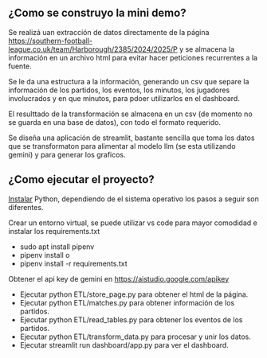 
## ¿Como se construyo la mini demo?

Se realizá uan extracción de datos directamente de la página https://southern-football-league.co.uk/team/Harborough/2385/2024/2025/P y se almacena la información en un archivo html para evitar hacer peticiones recurrentes a la fuente.

Se le da una estructura a la información, generando un csv que separe la información de los partidos, los eventos, los minutos, los jugadores involucrados y en que minutos, para pdoer utilizarlos en el dashboard.

El resulttado de la transformación se almacena en un csv (de momento no se guarda en una base de datos), con todo el formato requerido.

Se diseña una aplicación de streamlit, bastante sencilla que toma los datos que se transformaton para alimentar al modelo llm (se esta utilizando gemini) y para generar los graficos.

## ¿Como ejecutar el proyecto?

[Instalar](https://docs.python.org/es/3.13/using/windows.html) Python, dependiendo de el sistema operativo los pasos a seguir son diferentes. 

Crear un entorno virtual, se puede utilizar vs code para mayor comodidad e instalar los requirements.txt
- sudo apt install pipenv
- pipenv install o 
- pipenv install -r requirements.txt

Obtener el api key de gemini en https://aistudio.google.com/apikey

- Ejecutar python ETL/store_page.py  para obtener el html de la página.
- Ejecutar python ETL/matches.py  para obtener información de los partidos.
- Ejecutar python ETL/read_tables.py  para obtener los eventos de los partidos.
- Ejecutar python ETL/transform_data.py  para procesar y unir los datos.
- Ejecutar streamlit run dashboard/app.py  para ver el dashboard.